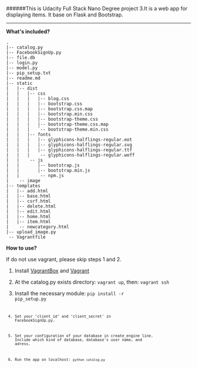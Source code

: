 ######This is Udacity Full Stack Nano Degree project 3.It is a web app for displaying items. It base on Flask and Bootstrap.

----------------

**What's included?**  


	.
	|-- catalog.py
	|-- FacebookSignUp.py
	|-- file.db
	|-- login.py
	|-- model.py
	|-- pip_setup.txt
	|-- readme.md
	|-- static
	|   |-- dist
	|   |   |-- css
	|   |   |   |-- blog.css
	|   |   |   |-- bootstrap.css
	|   |   |   |-- bootstrap.css.map
	|   |   |   |-- bootstrap.min.css
	|   |   |   |-- bootstrap-theme.css
	|   |   |   |-- bootstrap-theme.css.map
	|   |   |   `-- bootstrap-theme.min.css
	|   |   |-- fonts
	|   |   |   |-- glyphicons-halflings-regular.eot
	|   |   |   |-- glyphicons-halflings-regular.svg
	|   |   |   |-- glyphicons-halflings-regular.ttf
	|   |   |    -- glyphicons-halflings-regular.woff
	|   |    -- js
	|   |       |-- bootstrap.js
	|   |       |-- bootstrap.min.js
	|   |        -- npm.js
	|    -- image
	|-- templates
	|   |-- add.html
	|   |-- base.html
	|   |-- csrf.html
	|   |-- delete.html
	|   |-- edit.html
	|   |-- home.html
	|   |-- item.html
	|    -- newcategory.html
	|-- upload_image.py
	 -- Vagrantfile  



**How to use?**

If do not use vagrant, please skip steps 1 and 2.

1. Install [VagrantBox](https://www.virtualbox.org/wiki/Downloads) and [Vagrant](https://www.vagrantup.com/downloads)

2. At the catalog.py exists directory: `vagrant up`, then: `vagrant ssh`

3. Install the necessary module:  <code>pip install -r pip_setup.py<code>

3. Set your ‘client_id’ and ‘client_secret' in FacebookSignUp.py.

4. Set your configuration of your database in create_engine line. Include which kind of database, database's user name, and adress.

5. Run the app on localhost: `python catalog.py`


